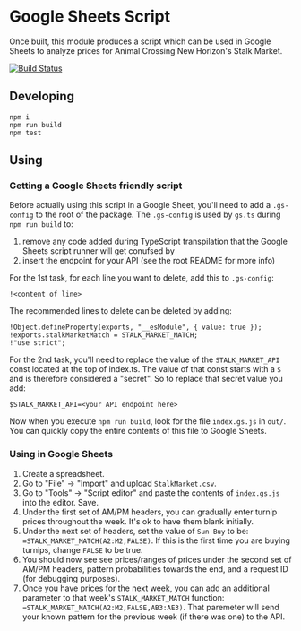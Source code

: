 # Google Sheets Script

Once built, this module produces a script which can be used in Google Sheets to analyze prices for Animal Crossing New Horizon's Stalk Market.

[![Build Status](https://mrayermann.visualstudio.com/StalkMarket/_apis/build/status/rolledback.StalkMarket?branchName=master)](https://mrayermann.visualstudio.com/StalkMarket/_build/latest?definitionId=2&branchName=master)

## Developing

```
npm i
npm run build
npm test
```

## Using

### Getting a Google Sheets friendly script

Before actually using this script in a Google Sheet, you'll need to add a `.gs-config` to the root of the package. The `.gs-config` is used by `gs.ts` during `npm run build` to:
1. remove any code added during TypeScript transpilation that the Google Sheets script runner will get conufsed by
2. insert the endpoint for your API (see the root README for more info)

For the 1st task, for each line you want to delete, add this to `.gs-config`:
```
!<content of line>
```

The recommended lines to delete can be deleted by adding:
```
!Object.defineProperty(exports, "__esModule", { value: true });
!exports.stalkMarketMatch = STALK_MARKET_MATCH;
!"use strict";
```

For the 2nd task, you'll need to replace the value of the `STALK_MARKET_API` const located at the top of index.ts. The value of that const starts with a `$` and is therefore considered a "secret". So to replace that secret value you add:
```
$STALK_MARKET_API=<your API endpoint here>
```

Now when you execute `npm run build`, look for the file `index.gs.js` in `out/`. You can quickly copy the entire contents of this file to Google Sheets.

### Using in Google Sheets

1. Create a spreadsheet.
2. Go to "File" -> "Import" and upload `StalkMarket.csv`.
3. Go to "Tools" -> "Script editor" and paste the contents of `index.gs.js` into the editor. Save.
4. Under the first set of AM/PM headers, you can gradually enter turnip prices throughout the week. It's ok to have them blank initially.
5. Under the next set of headers, set the value of `Sun Buy` to be: `=STALK_MARKET_MATCH(A2:M2,FALSE)`. If this is the first time you are buying turnips, change `FALSE` to be true.
6. You should now see see prices/ranges of prices under the second set of AM/PM headers, pattern probabilities towards the end, and a request ID (for debugging purposes).
7. Once you have prices for the next week, you can add an additional parameter to that week's `STALK_MARKET_MATCH` function: `=STALK_MARKET_MATCH(A2:M2,FALSE,AB3:AE3)`. That paremeter will send your known pattern for the previous week (if there was one) to the API.

